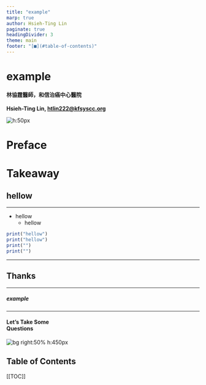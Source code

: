 ```yaml
---
title: "example"
marp: true
author: Hsieh-Ting Lin
paginate: true
headingDivider: 3
theme: main
footer: "[■](#table-of-contents)"
---
```


# example

#### 林協霆醫師，和信治癌中心醫院

**Hsieh-Ting Lin, <htlin222@kfsyscc.org>**

![h:50px](https://i.imgur.com/TLuxHNS.png)

<!-- ![RLQ h:50](https://i.imgur.com/3fIm24v.png) -->

# Preface

# Takeaway

## hellow

---

- hellow
  - hellow

```r
print("hellow")
print("hellow")
print("")
print("")
```

---

## <!--fit-->Thanks

<hr>

##### <!--fit-->example

<hr>

#### <!--fit-->Let’s Take Some <br>Questions

![bg right:50% h:450px](https://i.imgur.com/DzOMiaW.png)

<!-- ![bg right:50% h:250px](https://i.imgur.com/ZxXHT4V.png) -->

## Table of Contents

[[TOC]]
